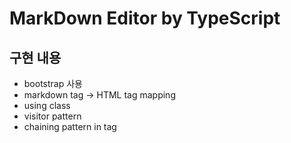 # MarkDown Editor by TypeScript 

## 구현 내용
- bootstrap 사용
- markdown tag -> HTML tag mapping
- using class
- visitor pattern
- chaining pattern in tag

